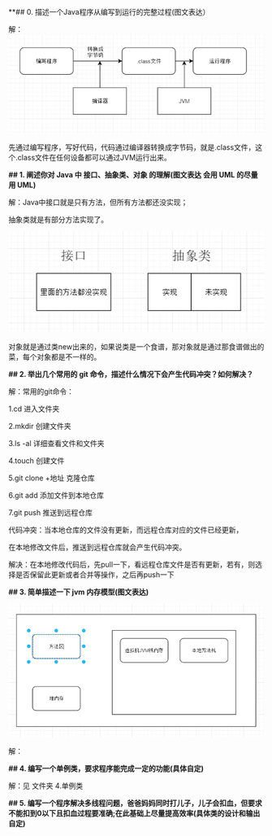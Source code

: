 **## 0. 描述一个Java程序从编写到运行的完整过程(图文表达）

解：  ![1574596322724](../W_07_Test_Zzw/images/1574596322724.png)

先通过编写程序，写好代码，代码通过编译器转换成字节码，就是.class文件，这个.class文件在任何设备都可以通过JVM运行出来。

**## 1. 阐述你对 Java 中 接口、抽象类、对象 的理解(图文表达 会用 UML 的尽量用 UML)**

解：Java中接口就是只有方法，但所有方法都还没实现；

抽象类就是有部分方法实现了。

 ![1574597146053](../W_07_Test_Zzw/images/1574597146053.png)

对象就是通过类new出来的，如果说类是一个食谱，那对象就是通过那食谱做出的菜，每个对象都是不一样的。

**## 2. 举出几个常用的 git 命令，描述什么情况下会产生代码冲突？如何解决？**

解：常用的git命令：

1.cd 进入文件夹

2.mkdir 创建文件夹

3.ls -al 详细查看文件和文件夹

4.touch 创建文件

5.git clone +地址  克隆仓库

6.git add  添加文件到本地仓库

7.git push 推送到远程仓库

代码冲突：当本地仓库的文件没有更新，而远程仓库对应的文件已经更新，

在本地修改文件后，推送到远程仓库就会产生代码冲突。

解决：在本地修改代码后，先pull一下，看远程仓库文件是否有更新，若有，则选择是否保留此更新或者合并等操作，之后再push一下

**## 3. 简单描述一下 jvm 内存模型(图文表达)**

 ![1574598589569](../W_07_Test_Zzw/images/1574598589569.png)

解：

**## 4. 编写一个单例类，要求程序能完成一定的功能(具体自定)**

解：见 文件夹 4.单例类

**## 5. 编写一个程序解决多线程问题，爸爸妈妈同时打儿子，儿子会扣血，但要求不能扣到0以下且扣血过程要准确;在此基础上尽量提高效率(具体类的设计和输出自定)**

